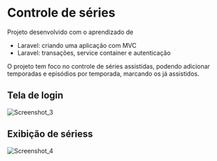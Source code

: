 # Controle de séries 

Projeto desenvolvido com o aprendizado de 
- Laravel: criando uma aplicação com MVC
- Laravel: transações, service container e autenticação

O projeto tem foco no controle de séries assistidas, podendo adicionar temporadas e episódios por temporada, marcando os já assistidos.

## Tela de login<br>
![Screenshot_3](https://github.com/user-attachments/assets/dcd98b39-59e1-4192-b672-10820fa9b1f3)

## Exibição de sériess<br>
![Screenshot_4](https://github.com/user-attachments/assets/cce9a465-2903-4290-91d3-7b5f126fecfb)
